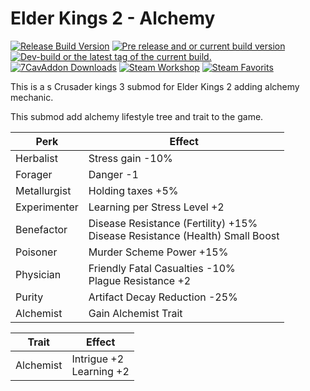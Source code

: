 # Elder Kings 2 - Alchemy
<p align="left">
<a href="https://github.com/AndreasBrostrom/EK2-Alchemy/releases/latest"><img src="https://img.shields.io/github/release/AndreasBrostrom/EK2-Alchemy.svg?style=for-the-badge&label=Release%20Build" alt="Release Build Version"></a>
 <a href="https://github.com/AndreasBrostrom/EK2-Alchemy/releases/"><img src="https://img.shields.io/github/release/AndreasBrostrom/EK2-Alchemy/all.svg?style=for-the-badge&label=Pre-release" alt="Pre release and or current build version"></a>
 <a href="https://github.com/AndreasBrostrom/EK2-Alchemy/tags"><img src="https://img.shields.io/github/tag/AndreasBrostrom/EK2-Alchemy.svg?style=for-the-badge&colorB=df2d00&label=Latest%20Tag" alt="Dev-build or the latest tag of the current build."></a><br>
 <a href="https://github.com/AndreasBrostrom/EK2-Alchemy/releases/latest"><img src="https://img.shields.io/github/downloads/AndreasBrostrom/EK2-Alchemy/total.svg?style=for-the-badge&label=Downloads" alt="7CavAddon Downloads"></a>
 <a href="https://steamcommunity.com/sharedfiles/filedetails/?id=3305060766"><img src="https://img.shields.io/endpoint.svg?url=https%3A%2F%2Fshieldsio-steam-workshop.jross.me%2F3305060766/subscriptions-text&style=for-the-badge" alt="Steam Workshop"></a>
 <a href="https://steamcommunity.com/sharedfiles/filedetails/?id=3305060766"><img src="https://img.shields.io/endpoint.svg?url=https%3A%2F%2Fshieldsio-steam-workshop.jross.me%2F3305060766/favourites-text&style=for-the-badge" alt="Steam Favorits"></a>
</p>
This is a s Crusader kings 3 submod for Elder Kings 2 adding alchemy mechanic.

This submod add alchemy lifestyle tree and trait to the game.


| Perk          | Effect                                                                           |
| ---           | ---                                                                              |
| Herbalist     | Stress gain -10%                                                                 |
| Forager       | Danger -1                                                                        |
| Metallurgist  | Holding taxes +5%                                                                |
| Experimenter  | Learning per Stress Level +2                                                     |
| Benefactor    | Disease Resistance (Fertility) +15%<br/>Disease Resistance (Health) Small Boost  |
| Poisoner      | Murder Scheme Power +15%                                                         |
| Physician     | Friendly Fatal Casualties -10%<br/>Plague Resistance +2                          |
| Purity        | Artifact Decay Reduction -25%                                                    |
| Alchemist     | Gain Alchemist Trait                                                             |


| Trait         | Effect                           |
| ---           | ---                              |
| Alchemist     | Intrigue +2<br/>Learning +2      |
